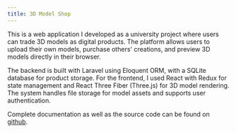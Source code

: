 ```yaml
---
title: 3D Model Shop
---
```


This is a web application I developed as a university project where users can trade 3D models as digital products. The platform allows users to upload their own models, purchase others' creations, and preview 3D models directly in their browser.

The backend is built with Laravel using Eloquent ORM, with a SQLite database for product storage. For the frontend, I used React with Redux for state management and React Three Fiber (Three.js) for 3D model rendering. The system handles file storage for model assets and supports user authentication.

Complete documentation as well as the source code can be found on [github](https://github.com/f-vojnovski/3d-shop).